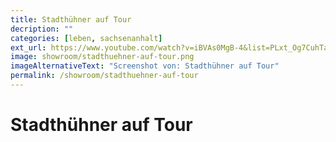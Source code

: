 ```yaml
---
title: Stadthühner auf Tour
decription: ""
categories: [leben, sachsenanhalt]
ext_url: https://www.youtube.com/watch?v=iBVAs0MgB-4&list=PLxt_Og7CuhTa6CpFq256YB99CncJAp_-O&index=4
image: showroom/stadthuehner-auf-tour.png
imageAlternativeText: "Screenshot von: Stadthühner auf Tour"
permalink: /showroom/stadthuehner-auf-tour
---
```


# Stadthühner auf Tour
